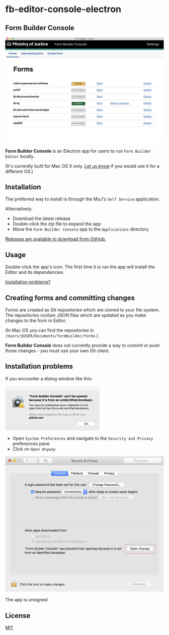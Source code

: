 # fb-editor-console-electron

## Form Builder Console

![Console app](images/console.png)

**Form Builder Console** is an Electron app for users to run `Form Builder Editor` locally.

(It's currently built for Mac OS X only. [Let us know](mailto:form-builder-team@digital.justice.gov.uk) if you would use it for a different OS.)

## Installation

The preferred way to install is through the MoJ's `Self Service` application.

Alternatively:

- Download the latest release
- Double-click the zip file to expand the app
- Move the `Form Builder Console` app to the `Applications` directory

[Releases are available to download from GitHub.](https://github.com/ministryofjustice/fb-editor-console-electron/releases)

## Usage

Double-click the app's icon. The first time it is run the app will install the Editor and its dependencies.

[Installation problems?](#installation-problems)

## Creating forms and committing changes

Forms are created as Git repositories which are cloned to your file system. The repositories contain JSON files which are updated as you make changes to the form in Editor.

(In Mac OS you can find the repositories in `/Users/$USER/Documents/formbuilder/forms`.)

**Form Builder Console** does not currently provide a way to _commit_ or _push_ those changes - you must use your own Git client.


## Installation problems

If you encounter a dialog window like this:

<img src="images/installation-blocked.png" alt="Running Console app blocked" width="300" style="max-width: 100%;">

- Open `System Preferences` and navigate to the `Security and Privacy` preferences pane
- Click on `Open Anyway`

<img src="images/security-pref-pane--open-anyway.jpg" alt="Open anyway from Security Preference Pane" width="600" style="max-width: 100%;">

The app is unsigned.

## License

[MIT](LICENSE)

